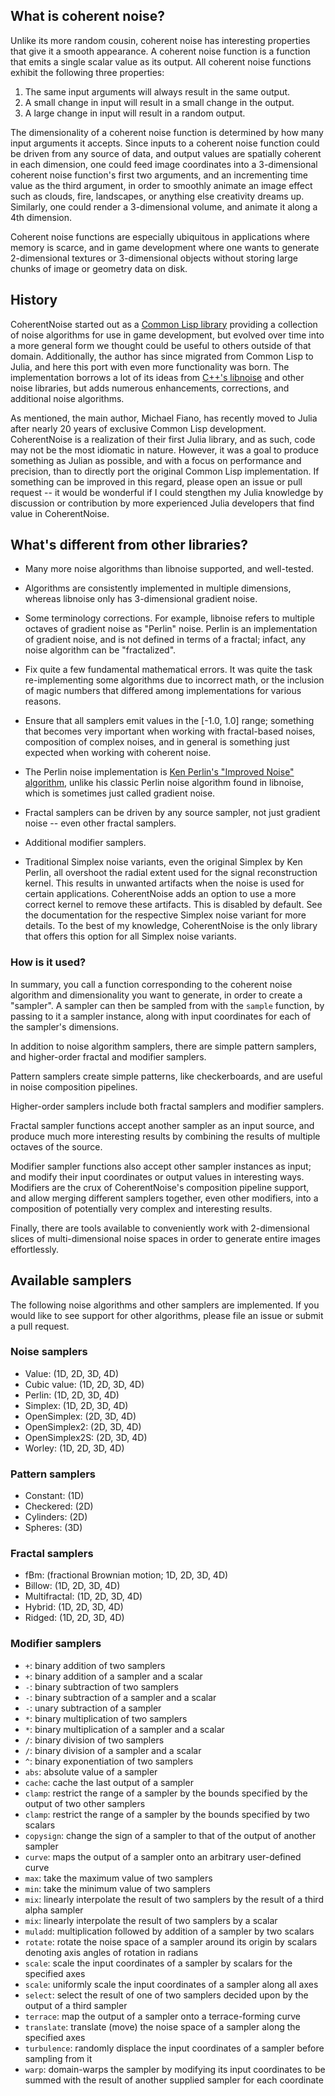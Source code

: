 ## What is coherent noise?

Unlike its more random cousin, coherent noise has interesting properties that give it a smooth
appearance. A coherent noise function is a function that emits a single scalar value as its output.
All coherent noise functions exhibit the following three properties:

1. The same input arguments will always result in the same output.
2. A small change in input will result in a small change in the output.
3. A large change in input will result in a random output.

The dimensionality of a coherent noise function is determined by how many input arguments it
accepts. Since inputs to a coherent noise function could be driven from any source of data, and
output values are spatially coherent in each  dimension, one could feed image coordinates into a
3-dimensional coherent noise function's first two arguments, and an incrementing time value as the
third argument, in order to smoothly animate an image effect such as clouds, fire, landscapes, or
anything else creativity dreams up. Similarly, one could render a 3-dimensional volume, and animate
it along a 4th dimension.

Coherent noise functions are especially ubiquitous in applications where memory is scarce, and in
game development where one wants to generate 2-dimensional textures or 3-dimensional objects without
storing large chunks of image or geometry data on disk.

## History

CoherentNoise started out as a [Common Lisp library](https://git.mfiano.net/mfiano/cricket)
providing a collection of noise algorithms for use in game development, but evolved over time into a
more general form we thought could be useful to others outside of that domain. Additionally, the
author has since migrated from Common Lisp to Julia, and here this port with even more functionality
was born. The implementation borrows a lot of its ideas from [C++'s
libnoise](http://libnoise.sourceforge.net/) and other noise libraries, but adds numerous
enhancements, corrections, and additional noise algorithms.

As mentioned, the main author, Michael Fiano, has recently moved to Julia after nearly 20 years of
exclusive Common Lisp development. CoherentNoise is a realization of their first Julia library, and
as such, code may not be the most idiomatic in nature. However, it was a goal to produce something
as Julian as possible, and with a focus on performance and precision, than to directly port the
original Common Lisp implementation. If something can be improved in this regard, please open an
issue or pull request -- it would be wonderful if I could stengthen my Julia knowledge by discussion
or contribution by more experienced Julia developers that find value in CoherentNoise.

## What's different from other libraries?

- Many more noise algorithms than libnoise supported, and well-tested.

- Algorithms are consistently implemented in multiple dimensions, whereas libnoise only has
  3-dimensional gradient noise.

- Some terminology corrections. For example, libnoise refers to multiple octaves of gradient noise
  as "Perlin" noise. Perlin is an implementation of gradient noise, and is not defined in terms of a
  fractal; infact, any noise algorithm can be "fractalized".

- Fix quite a few fundamental mathematical errors. It was quite the task re-implementing some
  algorithms due to incorrect math, or the inclusion of magic numbers that differed among
  implementations for various reasons.

- Ensure that all samplers emit values in the [-1.0, 1.0] range; something that becomes very
  important when working with fractal-based noises, composition of complex noises, and in general is
  something just expected when working with coherent noise.

- The Perlin noise implementation is [Ken Perlin's "Improved Noise"
  algorithm](https://cs.nyu.edu/~perlin/noise/), unlike his classic Perlin noise algorithm found in
  libnoise, which is sometimes just called gradient noise.

- Fractal samplers can be driven by any source sampler, not just gradient noise -- even other
  fractal samplers.

- Additional modifier samplers.

- Traditional Simplex noise variants, even the original Simplex by Ken Perlin, all overshoot the
  radial extent used for the signal reconstruction kernel. This results in unwanted artifacts when
  the noise is used for certain applications. CoherentNoise adds an option to use a more correct
  kernel to remove these artifacts. This is disabled by default. See the documentation for the
  respective Simplex noise variant for more details. To the best of my knowledge, CoherentNoise is
  the only library that offers this option for all Simplex noise variants.

### How is it used?

In summary, you call a function corresponding to the coherent noise algorithm and dimensionality you
want to generate, in order to create a "sampler". A sampler can then be sampled from with the
`sample` function, by passing to it a sampler instance, along with input coordinates for each of the
sampler's dimensions.

In addition to noise algorithm samplers, there are simple pattern samplers, and higher-order fractal
and modifier samplers.

Pattern samplers create simple patterns, like checkerboards, and are useful in noise composition
pipelines.

Higher-order samplers include both fractal samplers and modifier samplers.

Fractal sampler functions accept another sampler as an input source, and produce much more
interesting results by combining the results of multiple octaves of the source.

Modifier sampler functions also accept other sampler instances as input; and modify their input
coordinates or output values in interesting ways. Modifiers are the crux of CoherentNoise's
composition pipeline support, and allow merging different samplers together, even other modifiers,
into a composition of potentially very complex and interesting results.

Finally, there are tools available to conveniently work with 2-dimensional slices of
multi-dimensional noise spaces in order to generate entire images effortlessly.

## Available samplers

The following noise algorithms and other samplers are implemented. If you would like to see support
for other algorithms, please file an issue or submit a pull request.

### Noise samplers

- Value: (1D, 2D, 3D, 4D)
- Cubic value: (1D, 2D, 3D, 4D)
- Perlin: (1D, 2D, 3D, 4D)
- Simplex: (1D, 2D, 3D, 4D)
- OpenSimplex: (2D, 3D, 4D)
- OpenSimplex2: (2D, 3D, 4D)
- OpenSimplex2S: (2D, 3D, 4D)
- Worley: (1D, 2D, 3D, 4D)

### Pattern samplers

- Constant: (1D)
- Checkered: (2D)
- Cylinders: (2D)
- Spheres: (3D)

### Fractal samplers

- fBm: (fractional Brownian motion; 1D, 2D, 3D, 4D)
- Billow: (1D, 2D, 3D, 4D)
- Multifractal: (1D, 2D, 3D, 4D)
- Hybrid: (1D, 2D, 3D, 4D)
- Ridged: (1D, 2D, 3D, 4D)

### Modifier samplers

- `+`: binary addition of two samplers
- `+`: binary addition of a sampler and a scalar
- `-`: binary subtraction of two samplers
- `-`: binary subtraction of a sampler and a scalar
- `-`: unary subtraction of a sampler
- `*`: binary multiplication of two samplers
- `*`: binary multiplication of a sampler and a scalar
- `/`: binary division of two samplers
- `/`: binary division of a sampler and a scalar
- `^`: binary exponentiation of two samplers
- `abs`: absolute value of a sampler
- `cache`: cache the last output of a sampler
- `clamp`: restrict the range of a sampler by the bounds specified by the output of two other
  samplers
- `clamp`: restrict the range of a sampler by the bounds specified by two scalars
- `copysign`: change the sign of a sampler to that of the output of another sampler
- `curve`: maps the output of a sampler onto an arbitrary user-defined curve
- `max`: take the maximum value of two samplers
- `min`: take the minimum value of two samplers
- `mix`: linearly interpolate the result of two samplers by the result of a third alpha sampler
- `mix`: linearly interpolate the result of two samplers by a scalar
- `muladd`: multiplication followed by addition of a sampler by two scalars
- `rotate`: rotate the noise space of a sampler around its origin by scalars denoting axis angles of
  rotation in radians
- `scale`: scale the input coordinates of a sampler by scalars for the specified axes
- `scale`: uniformly scale the input coordinates of a sampler along all axes
- `select`: select the result of one of two samplers decided upon by the output of a third sampler
- `terrace`: map the output of a sampler onto a terrace-forming curve
- `translate`: translate (move) the noise space of a sampler along the specified axes
- `turbulence`: randomly displace the input coordinates of a sampler before sampling from it
- `warp`: domain-warps the sampler by modifying its input coordinates to be summed with the result
  of another supplied sampler for each coordinate
